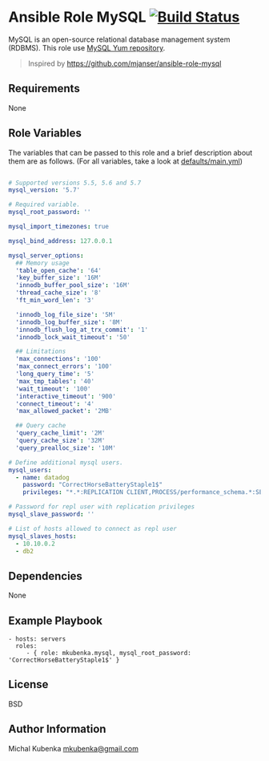 # Ansible Role MySQL [![Build Status](https://travis-ci.org/mkubenka/ansible-role-mysql.svg?branch=master)](https://travis-ci.org/mkubenka/ansible-role-mysql)

MySQL is an open-source relational database management system (RDBMS). This role use [MySQL Yum repository](https://dev.mysql.com/downloads/repo/yum/).

> Inspired by https://github.com/mjanser/ansible-role-mysql

## Requirements

None

## Role Variables

The variables that can be passed to this role and a brief description about
them are as follows. (For all variables, take a look at [defaults/main.yml](defaults/main.yml))

```yaml

# Supported versions 5.5, 5.6 and 5.7
mysql_version: '5.7'

# Required variable.
mysql_root_password: ''

mysql_import_timezones: true

mysql_bind_address: 127.0.0.1

mysql_server_options:
  ## Memory usage
  'table_open_cache': '64'
  'key_buffer_size': '16M'
  'innodb_buffer_pool_size': '16M'
  'thread_cache_size': '8'
  'ft_min_word_len': '3'

  'innodb_log_file_size': '5M'
  'innodb_log_buffer_size': '8M'
  'innodb_flush_log_at_trx_commit': '1'
  'innodb_lock_wait_timeout': '50'

  ## Limitations
  'max_connections': '100'
  'max_connect_errors': '100'
  'long_query_time': '5'
  'max_tmp_tables': '40'
  'wait_timeout': '100'
  'interactive_timeout': '900'
  'connect_timeout': '4'
  'max_allowed_packet': '2MB'

  ## Query cache
  'query_cache_limit': '2M'
  'query_cache_size': '32M'
  'query_prealloc_size': '10M'

# Define additional mysql users.
mysql_users:
  - name: datadog
    password: "CorrectHorseBatteryStaple1$"
    privileges: "*.*:REPLICATION CLIENT,PROCESS/performance_schema.*:SELECT"

# Password for repl user with replication privileges
mysql_slave_password: ''

# List of hosts allowed to connect as repl user
mysql_slaves_hosts: 
  - 10.10.0.2
  - db2

```

## Dependencies

None

## Example Playbook

    - hosts: servers
      roles:
         - { role: mkubenka.mysql, mysql_root_password: 'CorrectHorseBatteryStaple1$' }

## License

BSD

## Author Information

Michal Kubenka <mkubenka@gmail.com>
